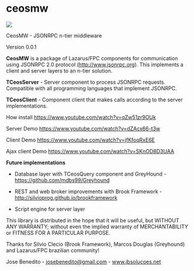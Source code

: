 ceosmw
======

<img src="http://jbsolucoes.net/ceosserver/ceos.jpg">

CeosMW - JSONRPC n-tier middleware

Version 0.0.1

**CeosMW** is a package of Lazarus/FPC components for communication using JSONRPC 2.0 protocol (http://www.jsonrpc.org). This implements a client and server layers to an n-tier solution.

**TCeosServer** - Server component to process JSONRPC requests. Compatible with all programming languages that implement JSONRPC.

**TCeosClient** - Component client that makes calls according to the server implementations.

How install
https://www.youtube.com/watch?v=qZw51zr9OUk

Server Demo
https://www.youtube.com/watch?v=dZAcx66-t3w

Client Demo
https://www.youtube.com/watch?v=jfKfoqRxE6E

Ajax client Demo
https://www.youtube.com/watch?v=SKnOD8D3UAA

**Future implementations**

* Database layer with TCeosQuery component and GreyHound - https://github.com/mdbs99/Greyhound

* REST and web broker improvements with Brook Framework - http://silvioprog.github.io/brookframework

* Script engine for server layer

This library is distributed in the hope that it will be useful, but WITHOUT ANY WARRANTY; without even the implied warranty of MERCHANTABILITY or FITNESS FOR A PARTICULAR PURPOSE.


Thanks for Silvio Clecio (Brook Framework), Marcos Douglas (Greyhound) and Lazarus/FPC brazilian community!



Jose Benedito - josebenedito@gmail.com - www.jbsolucoes.net
